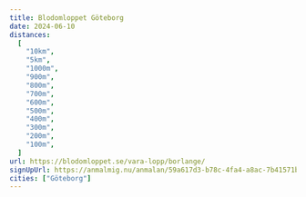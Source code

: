 ```yaml
---
title: Blodomloppet Göteborg
date: 2024-06-10
distances:
  [
    "10km",
    "5km",
    "1000m",
    "900m",
    "800m",
    "700m",
    "600m",
    "500m",
    "400m",
    "300m",
    "200m",
    "100m",
  ]
url: https://blodomloppet.se/vara-lopp/borlange/
signUpUrl: https://anmalmig.nu/anmalan/59a617d3-b78c-4fa4-a8ac-7b41571b02fc/
cities: ["Göteborg"]
---
```


